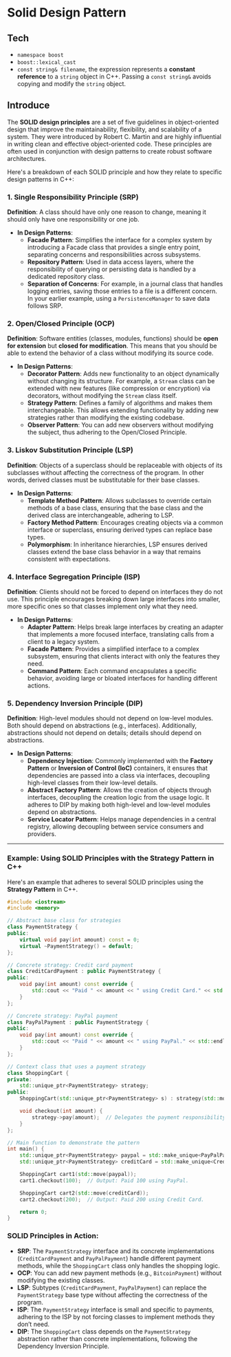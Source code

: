 # Solid Design Pattern

## Tech

- `namespace boost`
- `boost::lexical_cast`
- `const string& filename`, the expression represents a **constant reference** to a `string` object in C++. Passing a
  `const string&` avoids copying and modify the `string` object.

## Introduce

The **SOLID design principles** are a set of five guidelines in object-oriented design that improve the maintainability,
flexibility, and scalability of a system. They were introduced by Robert C. Martin and are highly influential in writing
clean and effective object-oriented code. These principles are often used in conjunction with design patterns to create
robust software architectures.

Here's a breakdown of each SOLID principle and how they relate to specific design patterns in C++:

### 1. **Single Responsibility Principle (SRP)**

**Definition**: A class should have only one reason to change, meaning it should only have one responsibility or one
job.

- **In Design Patterns**:
    - **Facade Pattern**: Simplifies the interface for a complex system by introducing a Facade class that provides a
      single entry point, separating concerns and responsibilities across subsystems.
    - **Repository Pattern**: Used in data access layers, where the responsibility of querying or persisting data is
      handled by a dedicated repository class.
    - **Separation of Concerns**: For example, in a journal class that handles logging entries, saving those entries to
      a file is a different concern. In your earlier example, using a `PersistenceManager` to save data follows SRP.

### 2. **Open/Closed Principle (OCP)**

**Definition**: Software entities (classes, modules, functions) should be **open for extension** but **closed for
modification**. This means that you should be able to extend the behavior of a class without modifying its source code.

- **In Design Patterns**:
    - **Decorator Pattern**: Adds new functionality to an object dynamically without changing its structure. For
      example, a `Stream` class can be extended with new features (like compression or encryption) via decorators,
      without modifying the `Stream` class itself.
    - **Strategy Pattern**: Defines a family of algorithms and makes them interchangeable. This allows extending
      functionality by adding new strategies rather than modifying the existing codebase.
    - **Observer Pattern**: You can add new observers without modifying the subject, thus adhering to the Open/Closed
      Principle.

### 3. **Liskov Substitution Principle (LSP)**

**Definition**: Objects of a superclass should be replaceable with objects of its subclasses without affecting the
correctness of the program. In other words, derived classes must be substitutable for their base classes.

- **In Design Patterns**:
    - **Template Method Pattern**: Allows subclasses to override certain methods of a base class, ensuring that the base
      class and the derived class are interchangeable, adhering to LSP.
    - **Factory Method Pattern**: Encourages creating objects via a common interface or superclass, ensuring derived
      types can replace base types.
    - **Polymorphism**: In inheritance hierarchies, LSP ensures derived classes extend the base class behavior in a way
      that remains consistent with expectations.

### 4. **Interface Segregation Principle (ISP)**

**Definition**: Clients should not be forced to depend on interfaces they do not use. This principle encourages breaking
down large interfaces into smaller, more specific ones so that classes implement only what they need.

- **In Design Patterns**:
    - **Adapter Pattern**: Helps break large interfaces by creating an adapter that implements a more focused interface,
      translating calls from a client to a legacy system.
    - **Facade Pattern**: Provides a simplified interface to a complex subsystem, ensuring that clients interact with
      only the features they need.
    - **Command Pattern**: Each command encapsulates a specific behavior, avoiding large or bloated interfaces for
      handling different actions.

### 5. **Dependency Inversion Principle (DIP)**

**Definition**: High-level modules should not depend on low-level modules. Both should depend on abstractions (e.g.,
interfaces). Additionally, abstractions should not depend on details; details should depend on abstractions.

- **In Design Patterns**:
    - **Dependency Injection**: Commonly implemented with the **Factory Pattern** or **Inversion of Control (IoC)**
      containers, it ensures that dependencies are passed into a class via interfaces, decoupling high-level classes
      from their low-level details.
    - **Abstract Factory Pattern**: Allows the creation of objects through interfaces, decoupling the creation logic
      from the usage logic. It adheres to DIP by making both high-level and low-level modules depend on abstractions.
    - **Service Locator Pattern**: Helps manage dependencies in a central registry, allowing decoupling between service
      consumers and providers.

---

### Example: Using SOLID Principles with the Strategy Pattern in C++

Here's an example that adheres to several SOLID principles using the **Strategy Pattern** in C++.

```cpp
#include <iostream>
#include <memory>

// Abstract base class for strategies
class PaymentStrategy {
public:
    virtual void pay(int amount) const = 0;
    virtual ~PaymentStrategy() = default;
};

// Concrete strategy: Credit card payment
class CreditCardPayment : public PaymentStrategy {
public:
    void pay(int amount) const override {
        std::cout << "Paid " << amount << " using Credit Card." << std::endl;
    }
};

// Concrete strategy: PayPal payment
class PayPalPayment : public PaymentStrategy {
public:
    void pay(int amount) const override {
        std::cout << "Paid " << amount << " using PayPal." << std::endl;
    }
};

// Context class that uses a payment strategy
class ShoppingCart {
private:
    std::unique_ptr<PaymentStrategy> strategy;
public:
    ShoppingCart(std::unique_ptr<PaymentStrategy> s) : strategy(std::move(s)) {}

    void checkout(int amount) {
        strategy->pay(amount);  // Delegates the payment responsibility to the strategy
    }
};

// Main function to demonstrate the pattern
int main() {
    std::unique_ptr<PaymentStrategy> paypal = std::make_unique<PayPalPayment>();
    std::unique_ptr<PaymentStrategy> creditCard = std::make_unique<CreditCardPayment>();

    ShoppingCart cart1(std::move(paypal));
    cart1.checkout(100);  // Output: Paid 100 using PayPal.

    ShoppingCart cart2(std::move(creditCard));
    cart2.checkout(200);  // Output: Paid 200 using Credit Card.

    return 0;
}
```

### SOLID Principles in Action:

- **SRP**: The `PaymentStrategy` interface and its concrete implementations (`CreditCardPayment` and `PayPalPayment`)
  handle different payment methods, while the `ShoppingCart` class only handles the shopping logic.
- **OCP**: You can add new payment methods (e.g., `BitcoinPayment`) without modifying the existing classes.
- **LSP**: Subtypes (`CreditCardPayment`, `PayPalPayment`) can replace the `PaymentStrategy` base type without affecting
  the correctness of the program.
- **ISP**: The `PaymentStrategy` interface is small and specific to payments, adhering to the ISP by not forcing classes
  to implement methods they don’t need.
- **DIP**: The `ShoppingCart` class depends on the `PaymentStrategy` abstraction rather than concrete implementations,
  following the Dependency Inversion Principle.
